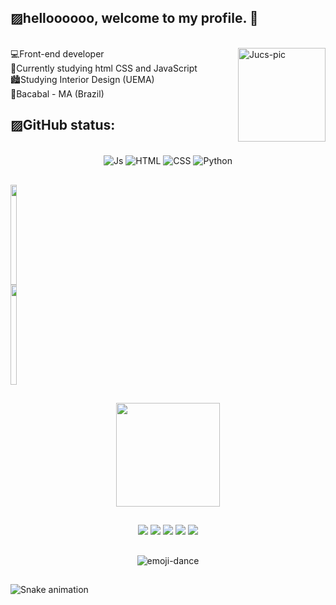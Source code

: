 ## ▨helloooooo, welcome to my profile. 🎈

<div><br>
  <img align="right" alt="Jucs-pic" height="150" src="https://c.tenor.com/7zKZuIk31GEAAAAC/bird-dance.gif" width="140" height="150">
</div>

  <div>
    💻Front-end developer<br/>
    📖Currently studying html CSS and JavaScript<br/>
    🏙️Studying Interior Design (UEMA)<br/>
    🌚Bacabal - MA (Brazil) <br/> 
  </div>

## ▨GitHub status:

<div style="display: inline_block" align="center"><br>
  <img align="center" alt="Js" src="https://img.shields.io/badge/JavaScript-F7DF1E?style=for-the-badge&logo=javascript&logoColor=black">
  <img align="center" alt="HTML" src="https://img.shields.io/badge/HTML5-E34F26?style=for-the-badge&logo=html5&logoColor=white">
  <img align="center" alt="CSS" src="https://img.shields.io/badge/CSS3-1572B6?style=for-the-badge&logo=css3&logoColor=white">
  <img align="center" alt="Python" src="https://img.shields.io/badge/Python-14354C?style=for-the-badge&logo=python&logoColor=white"/>
 </div>
 
 ##
 
 <div style="display: flex">
  <a href="https://github.com/Gsantos-f">
  <img height="160em" width="48%" src="https://github-readme-stats.vercel.app/api?username=Gsantos-f&show_icons=true&theme=react&include_all_commits=true&count_private=true"/>
  <img height="160em"  width="48%" src="https://github-readme-stats.vercel.app/api/top-langs/?username=gsantos-f&layout=compact&theme=react"/>
</div>
  
 ##
  
<div align="center">
 <img src="https://github-readme-streak-stats.herokuapp.com/?user=gsantos-f&theme=react&count_private=true&show_icons=true&title_color=6e40c9&icon_color=6e40c9&line_height=10" height ="166"/>
</div>
  
 ##
  
<div style="display: inline_block" align="center"> 
  <a href="https://instagram.com/Gsantos_f" rel="noopener"><img src="https://img.shields.io/badge/-Instagram-%23E4405F?style=for-the-badge&logo=instagram&logoColor=white" rel="noopener"></a>
  <a href = "mailto:gsantos.4dev@gmail.com" rel="noopener"><img src="https://img.shields.io/badge/-Gmail-e83838?style=for-the-badge&logo=gmail&logoColor=white" rel="noopener"></a>
  <a href="https://www.linkedin.com/in/gabriel-dos-santos-662042234/" rel="noopener"><img src="https://img.shields.io/badge/-LinkedIn-%230077B5?style=for-the-badge&logo=linkedin&logoColor=white" rel="noopener"></a> 
  <a href="https://steamcommunity.com/id/Nexus244/" rel="noopener"><img src="https://img.shields.io/badge/Steam-000000?style=for-the-badge&logo=steam&logoColor=white" rel="noopener"><a/>
  <a href="https://github.com/Gsantos-f" rel="noopener"><img src="https://img.shields.io/badge/GitHub-000000?style=for-the-badge&logo=github&logoColor=white&rel=noopener" rel="noopener"></a>
</div>

  ##
    
<p align="center">
<img src="https://user-images.githubusercontent.com/92805039/157175887-86e6dd4e-5855-4796-88bd-798930336fe0.gif"  alt="emoji-dance" />
</p>   

  ##
 
  ![Snake animation](https://github.com/Gsantos-f/Gsantos-f/blob/output/github-contribution-grid-snake.svg)

</div>
